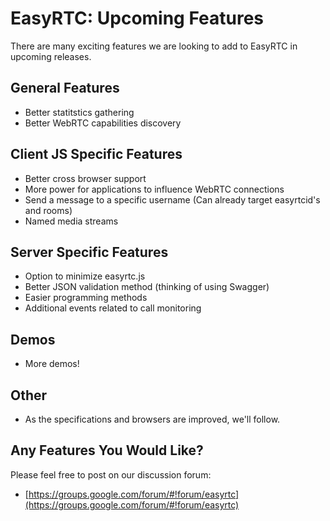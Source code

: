 EasyRTC: Upcoming Features
==========================

There are many exciting features we are looking to add to EasyRTC in upcoming releases.


General Features
----------------

 - Better statitstics gathering
 - Better WebRTC capabilities discovery


Client JS Specific Features
---------------------------

 - Better cross browser support
 - More power for applications to influence WebRTC connections
 - Send a message to a specific username (Can already target easyrtcid's and rooms)
 - Named media streams


Server Specific Features
------------------------

 - Option to minimize easyrtc.js
 - Better JSON validation method (thinking of using Swagger)
 - Easier programming methods
 - Additional events related to call monitoring
 

Demos
-----

 - More demos!


Other
-----

 - As the specifications and browsers are improved, we'll follow.


Any Features You Would Like?
----------------------------

Please feel free to post on our discussion forum:

 * [https://groups.google.com/forum/#!forum/easyrtc](https://groups.google.com/forum/#!forum/easyrtc)
